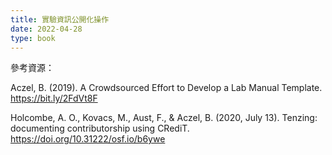 ```yaml
---
title: 實驗資訊公開化操作
date: 2022-04-28
type: book
---
```



參考資源：

Aczel, B. (2019). A Crowdsourced Effort to Develop a  Lab Manual Template. https://bit.ly/2FdVt8F

Holcombe, A. O., Kovacs, M., Aust, F., & Aczel, B. (2020, July 13). Tenzing: documenting contributorship using CRediT. https://doi.org/10.31222/osf.io/b6ywe